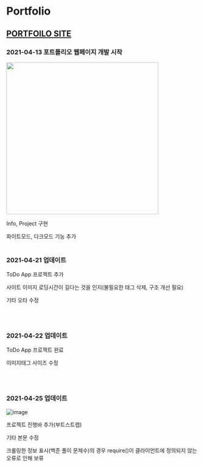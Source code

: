 # Portfolio
## [PORTFOILO SITE](https://k-junyyy.github.io/Portfolio/main.html)

### 2021-04-13 포트폴리오 웹페이지 개발 시작
<img src="https://user-images.githubusercontent.com/74912530/114492595-d5e97e80-9c53-11eb-99d8-f4ca0f3ed103.png" width="auto" height="400px">

<p> Info, Project 구현<br>
<p> 화이트모드, 다크모드 기능 추가
<br><br>

### 2021-04-21 업데이트
<p> ToDo App 프로젝트 추가</p>
<p> 사이트 이미지 로딩시간이 길다는 것을 인지(불필요한 태그 삭제, 구조 개선 필요)</p>
<p> 기타 오타 수정</p>
<br><br>

### 2021-04-22 업데이트
<p> ToDo App 프로젝트 완료</p>
<p> 이미지태그 사이즈 수정</p>
<br><br>

### 2021-04-25 업데이트
![image](https://user-images.githubusercontent.com/74912530/115967579-61291500-a56e-11eb-8677-1153b6b69441.png)

<p> 프로젝트 진행바 추가(부트스트랩)</p>
<p> 기타 본문 수정</p>
<p> 크롤링한 정보 표시(백준 풀이 문제수)의 경우 require()이 클라이언트에 정의되지 않는 오류로 인해 보류</p>
<br><br>
